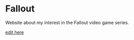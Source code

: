 # Fallout
Website about my interest in the Fallout video game series.

[edit here](https://diy-pwa.com/~gh/AlexMcalli/Fallout)
